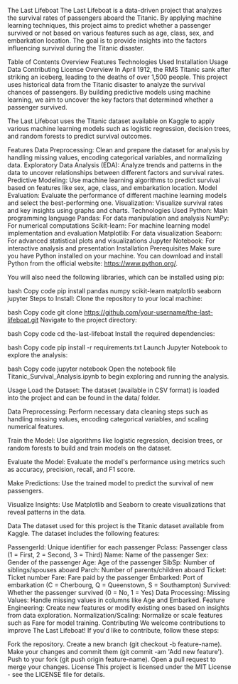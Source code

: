 The Last Lifeboat
The Last Lifeboat is a data-driven project that analyzes the survival rates of passengers aboard the Titanic. By applying machine learning techniques, this project aims to predict whether a passenger survived or not based on various features such as age, class, sex, and embarkation location. The goal is to provide insights into the factors influencing survival during the Titanic disaster.

Table of Contents
Overview
Features
Technologies Used
Installation
Usage
Data
Contributing
License
Overview
In April 1912, the RMS Titanic sank after striking an iceberg, leading to the deaths of over 1,500 people. This project uses historical data from the Titanic disaster to analyze the survival chances of passengers. By building predictive models using machine learning, we aim to uncover the key factors that determined whether a passenger survived.

The Last Lifeboat uses the Titanic dataset available on Kaggle to apply various machine learning models such as logistic regression, decision trees, and random forests to predict survival outcomes.

Features
Data Preprocessing: Clean and prepare the dataset for analysis by handling missing values, encoding categorical variables, and normalizing data.
Exploratory Data Analysis (EDA): Analyze trends and patterns in the data to uncover relationships between different factors and survival rates.
Predictive Modeling: Use machine learning algorithms to predict survival based on features like sex, age, class, and embarkation location.
Model Evaluation: Evaluate the performance of different machine learning models and select the best-performing one.
Visualization: Visualize survival rates and key insights using graphs and charts.
Technologies Used
Python: Main programming language
Pandas: For data manipulation and analysis
NumPy: For numerical computations
Scikit-learn: For machine learning model implementation and evaluation
Matplotlib: For data visualization
Seaborn: For advanced statistical plots and visualizations
Jupyter Notebook: For interactive analysis and presentation
Installation
Prerequisites
Make sure you have Python installed on your machine. You can download and install Python from the official website: https://www.python.org/.

You will also need the following libraries, which can be installed using pip:

bash
Copy code
pip install pandas numpy scikit-learn matplotlib seaborn jupyter
Steps to Install:
Clone the repository to your local machine:

bash
Copy code
git clone https://github.com/your-username/the-last-lifeboat.git
Navigate to the project directory:

bash
Copy code
cd the-last-lifeboat
Install the required dependencies:

bash
Copy code
pip install -r requirements.txt
Launch Jupyter Notebook to explore the analysis:

bash
Copy code
jupyter notebook
Open the notebook file Titanic_Survival_Analysis.ipynb to begin exploring and running the analysis.

Usage
Load the Dataset: The dataset (available in CSV format) is loaded into the project and can be found in the data/ folder.

Data Preprocessing: Perform necessary data cleaning steps such as handling missing values, encoding categorical variables, and scaling numerical features.

Train the Model: Use algorithms like logistic regression, decision trees, or random forests to build and train models on the dataset.

Evaluate the Model: Evaluate the model's performance using metrics such as accuracy, precision, recall, and F1 score.

Make Predictions: Use the trained model to predict the survival of new passengers.

Visualize Insights: Use Matplotlib and Seaborn to create visualizations that reveal patterns in the data.

Data
The dataset used for this project is the Titanic dataset available from Kaggle. The dataset includes the following features:

PassengerId: Unique identifier for each passenger
Pclass: Passenger class (1 = First, 2 = Second, 3 = Third)
Name: Name of the passenger
Sex: Gender of the passenger
Age: Age of the passenger
SibSp: Number of siblings/spouses aboard
Parch: Number of parents/children aboard
Ticket: Ticket number
Fare: Fare paid by the passenger
Embarked: Port of embarkation (C = Cherbourg, Q = Queenstown, S = Southampton)
Survived: Whether the passenger survived (0 = No, 1 = Yes)
Data Processing:
Missing Values: Handle missing values in columns like Age and Embarked.
Feature Engineering: Create new features or modify existing ones based on insights from data exploration.
Normalization/Scaling: Normalize or scale features such as Fare for model training.
Contributing
We welcome contributions to improve The Last Lifeboat! If you'd like to contribute, follow these steps:

Fork the repository.
Create a new branch (git checkout -b feature-name).
Make your changes and commit them (git commit -am 'Add new feature').
Push to your fork (git push origin feature-name).
Open a pull request to merge your changes.
License
This project is licensed under the MIT License - see the LICENSE file for details.
